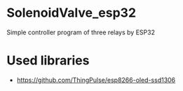 # SolenoidValve_esp32
Simple controller program of three relays by ESP32

# Used libraries
- https://github.com/ThingPulse/esp8266-oled-ssd1306
